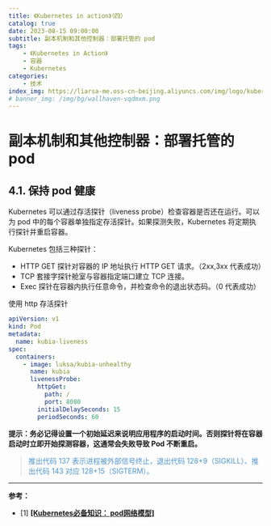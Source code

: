```yaml
---
title: 《Kubernetes in action》（四）
catalog: true
date: 2023-08-15 09:00:00
subtitle: 副本机制和其他控制器：部署托管的 pod
tags:
    - 《Kubernetes in Action》
    - 容器
    - Kubernetes
categories:
    - 技术
index_img: https://liarsa-me.oss-cn-beijing.aliyuncs.com/img/logo/kubernetes.png
# banner_img: /img/bg/wallhaven-vqdmxm.png
---
```


# 副本机制和其他控制器：部署托管的 pod

## 4.1. 保持 pod 健康

Kubernetes 可以通过存活探针（liveness probe）检查容器是否还在运行。可以为 pod 中的每个容器单独指定存活探针。如果探测失败，Kubernetes 将定期执行探针并重启容器。

 Kubernetes 包括三种探针：

 - HTTP GET 探针对容器的 IP 地址执行 HTTP GET 请求。（2xx,3xx 代表成功）
 - TCP 套接字探针舱室与容器指定端口建立 TCP 连接。
 - Exec 探针在容器内执行任意命令，并检查命令的退出状态码。（0 代表成功）

使用 http 存活探针

```yaml
apiVersion: v1
kind: Pod
metadata:
  name: kubia-liveness
spec:
  containers:
    - image: luksa/kubia-unhealthy
      name: kubia
      livenessProbe:
        httpGet:
          path: /
          port: 8080
        initialDelaySeconds: 15
        periodSeconds: 60
```

<b>提示：务必记得设置一个初始延迟来说明应用程序的启动时间。否则探针将在容器启动时立即开始探测容器，这通常会失败导致 Pod 不断重启。</b>

> <font style="color: #4F94CD;">推出代码 137 表示进程被外部信号终止，退出代码 128+9（SIGKILL）、推出代码 143 对应 128+15（SIGTERM）。</font>


<hr/>
<b>参考：</b>
<ul>
    <li>[1] <a href="https://developer.aliyun.com/article/745468" style="font-weight: bold;">[Kubernetes必备知识： pod网络模型]</a></li>
</ul>